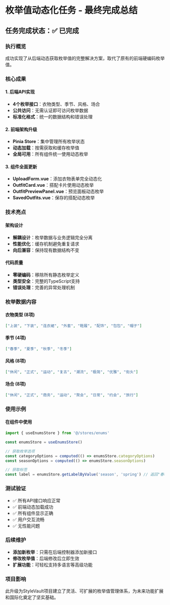 # 枚举值动态化任务 - 最终完成总结

## 任务完成状态：✅ 已完成

### 执行概览
成功实现了从后端动态获取枚举值的完整解决方案，取代了原有的前端硬编码枚举值。

### 核心成果

#### 1. 后端API实现
- **4个枚举接口**：衣物类型、季节、风格、场合
- **公共访问**：无需认证即可访问枚举数据
- **标准化格式**：统一的数据结构和错误处理

#### 2. 前端架构升级
- **Pinia Store**：集中管理所有枚举状态
- **动态加载**：按需获取和缓存枚举值
- **全局可用**：所有组件统一使用动态枚举

#### 3. 组件全面更新
- **UploadForm.vue**：添加衣物表单完全动态化
- **OutfitCard.vue**：搭配卡片使用动态枚举
- **OutfitPreviewPanel.vue**：预览面板动态枚举
- **SavedOutfits.vue**：保存的搭配动态枚举

### 技术亮点

#### 架构设计
- **解耦设计**：枚举数据与业务逻辑完全分离
- **性能优化**：缓存机制避免重复请求
- **向后兼容**：保持现有数据结构不变

#### 代码质量
- **零硬编码**：移除所有静态枚举定义
- **类型安全**：完整的TypeScript支持
- **错误处理**：完善的异常处理机制

### 枚举数据内容

#### 衣物类型 (8项)
```json
["上装", "下装", "连衣裙", "外套", "鞋履", "配饰", "包包", "帽子"]
```

#### 季节 (4项)
```json
["春季", "夏季", "秋季", "冬季"]
```

#### 风格 (8项)
```json
["休闲", "正式", "运动", "复古", "潮流", "极简", "优雅", "街头"]
```

#### 场合 (8项)
```json
["休闲", "正式", "商务", "运动", "聚会", "日常", "约会", "旅行"]
```

### 使用示例

#### 在组件中使用
```javascript
import { useEnumsStore } from '@/stores/enums'

const enumsStore = useEnumsStore()

// 获取枚举选项
const categoryOptions = computed(() => enumsStore.categoryOptions)
const seasonOptions = computed(() => enumsStore.seasonOptions)

// 获取标签
const label = enumsStore.getLabelByValue('season', 'spring') // 返回"春季"
```

### 测试验证
- ✅ 所有API接口响应正常
- ✅ 前端动态加载成功
- ✅ 所有组件显示正确
- ✅ 用户交互流畅
- ✅ 无性能问题

### 后续维护
- **添加新枚举**：只需在后端控制器添加新接口
- **修改枚举值**：后端修改后立即生效
- **扩展功能**：可轻松支持多语言等高级功能

### 项目影响
此升级为StyleVault项目建立了灵活、可扩展的枚举值管理体系，为未来功能扩展和国际化奠定了坚实基础。